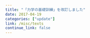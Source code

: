 ```yaml
---
title: "「力学の基礎訓練」を改訂しました"
date: 2017-04-19
categories: ["update"]
link: /misc/texts
continue_link: false
---
```

